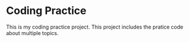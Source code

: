 # Coding Practice 

This is my coding practice project. This project includes the pratice code about multiple topics.

